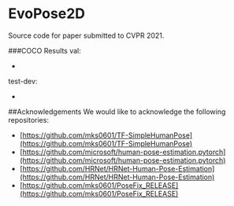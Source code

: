 # EvoPose2D
Source code for paper submitted to CVPR 2021. 

###COCO Results
val:
 - []()

test-dev:
- []()

##Acknowledgements
We would like to acknowledge the following repositories:
- [https://github.com/mks0601/TF-SimpleHumanPose](https://github.com/mks0601/TF-SimpleHumanPose)
- [https://github.com/microsoft/human-pose-estimation.pytorch](https://github.com/microsoft/human-pose-estimation.pytorch)
- [https://github.com/HRNet/HRNet-Human-Pose-Estimation](https://github.com/HRNet/HRNet-Human-Pose-Estimation)
- [https://github.com/mks0601/PoseFix_RELEASE](https://github.com/mks0601/PoseFix_RELEASE)